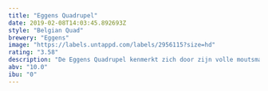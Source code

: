 ```yaml
---
title: "Eggens Quadrupel"
date: 2019-02-08T14:03:45.892693Z
style: "Belgian Quad"
brewery: "Eggens"
image: "https://labels.untappd.com/labels/2956115?size=hd"
rating: "3.58"
description: "De Eggens Quadrupel kenmerkt zich door zijn volle moutsmaak. Hiervoor gebruiken we verschillende soorten gerstemout. Bij de eerste slok ervaar je direct een zachte maar toch volle smaak, opgevolgd door een zwaar alcoholhoudende smaak."
abv: "10.0"
ibu: "0"
---
```

